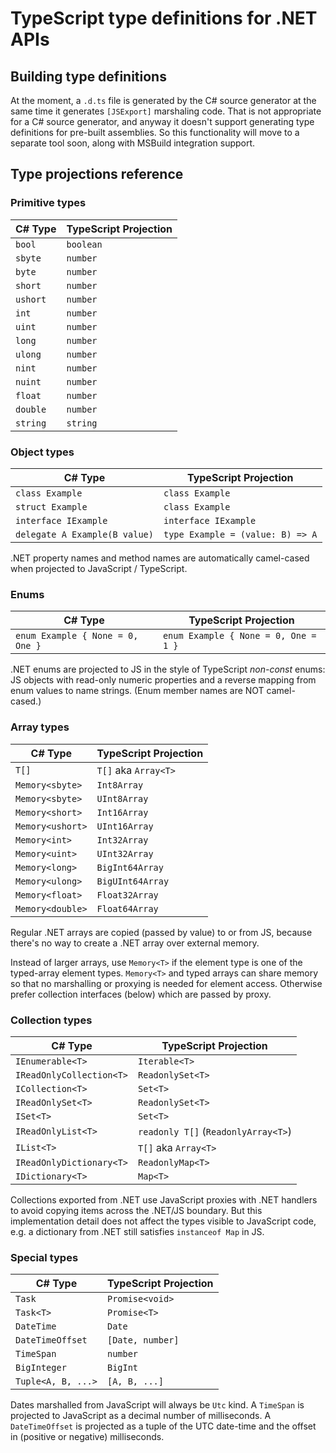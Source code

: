 # TypeScript type definitions for .NET APIs

## Building type definitions
At the moment, a `.d.ts` file is generated by the C# source generator at the same time it generates `[JSExport]` marshaling code. That is not appropriate for a C# source generator, and anyway it doesn't support generating type definitions for pre-built assemblies. So this functionality will move to a separate tool soon, along with MSBuild integration support.

## Type projections reference

### Primitive types
| C# Type  | TypeScript Projection |
|----------|-----------------------|
| `bool`   | `boolean`             |
| `sbyte`  | `number`              |
| `byte`   | `number`              |
| `short`  | `number`              |
| `ushort` | `number`              |
| `int`    | `number`              |
| `uint`   | `number`              |
| `long`   | `number`              |
| `ulong`  | `number`              |
| `nint`   | `number`              |
| `nuint`  | `number`              |
| `float`  | `number`              |
| `double` | `number`              |
| `string` | `string`              |

### Object types

| C# Type                       | TypeScript Projection            |
|-------------------------------|----------------------------------|
| `class Example`               | `class Example`                  |
| `struct Example`              | `class Example`                  |
| `interface IExample`          | `interface IExample`             |
| `delegate A Example(B value)` | `type Example = (value: B) => A` |

.NET property names and method names are automatically camel-cased when projected to JavaScript / TypeScript.

### Enums
| C# Type                          | TypeScript Projection                |
|----------------------------------|--------------------------------------|
| `enum Example { None = 0, One }` | `enum Example { None = 0, One = 1 }` |

.NET enums are projected to JS in the style of TypeScript _non-const_ enums: JS objects with read-only numeric properties and a reverse mapping from enum values to name strings. (Enum member names are NOT camel-cased.)

### Array types
| C# Type     | TypeScript Projection |
|-------------|-----------------------|
| `T[]`            | `T[]` aka `Array<T>` |
| `Memory<sbyte>`  | `Int8Array`          |
| `Memory<sbyte>`  | `UInt8Array`         |
| `Memory<short>`  | `Int16Array`         |
| `Memory<ushort>` | `UInt16Array`        |
| `Memory<int>`    | `Int32Array`         |
| `Memory<uint>`   | `UInt32Array`        |
| `Memory<long>`   | `BigInt64Array`      |
| `Memory<ulong>`  | `BigUInt64Array`     |
| `Memory<float>`  | `Float32Array`       |
| `Memory<double>` | `Float64Array`       |

Regular .NET arrays are copied (passed by value) to or from JS, because there's no way to create a .NET array over external memory.

Instead of larger arrays, use `Memory<T>` if the element type is one of the typed-array element types. `Memory<T>` and typed arrays can share memory so that no marshalling or proxying is needed for element access. Otherwise prefer collection interfaces (below) which are passed by proxy.

### Collection types

| C# Type                  | TypeScript Projection |
|--------------------------|-----------------------|
| `IEnumerable<T>`         | `Iterable<T>`         |
| `IReadOnlyCollection<T>` | `ReadonlySet<T>`      |
| `ICollection<T>`         | `Set<T>`              |
| `IReadOnlySet<T>`        | `ReadonlySet<T>`      |
| `ISet<T>`                | `Set<T>`              |
| `IReadOnlyList<T>`       | `readonly T[]` (`ReadonlyArray<T>`) |
| `IList<T>`               | `T[]` aka `Array<T>`  |
| `IReadOnlyDictionary<T>` | `ReadonlyMap<T>`      |
| `IDictionary<T>`         | `Map<T>`              |

Collections exported from .NET use JavaScript proxies with .NET handlers to avoid copying items across the .NET/JS boundary. But this implementation detail does not affect the types visible to JavaScript code, e.g. a dictionary from .NET still satisfies `instanceof Map` in JS.

### Special types

| C# Type            | TypeScript Projection |
|--------------------|-----------------------|
| `Task`             | `Promise<void>`       |
| `Task<T>`          | `Promise<T>`          |
| `DateTime`         | `Date`                |
| `DateTimeOffset`   | `[Date, number]`      |
| `TimeSpan`         | `number`              |
| `BigInteger`       | `BigInt`              |
| `Tuple<A, B, ...>` | `[A, B, ...]`         |

Dates marshalled from JavaScript will always be `Utc` kind. A `TimeSpan` is projected to JavaScript as a decimal number of milliseconds. A `DateTimeOffset` is projected as a tuple of the UTC date-time and the offset in (positive or negative) milliseconds.
